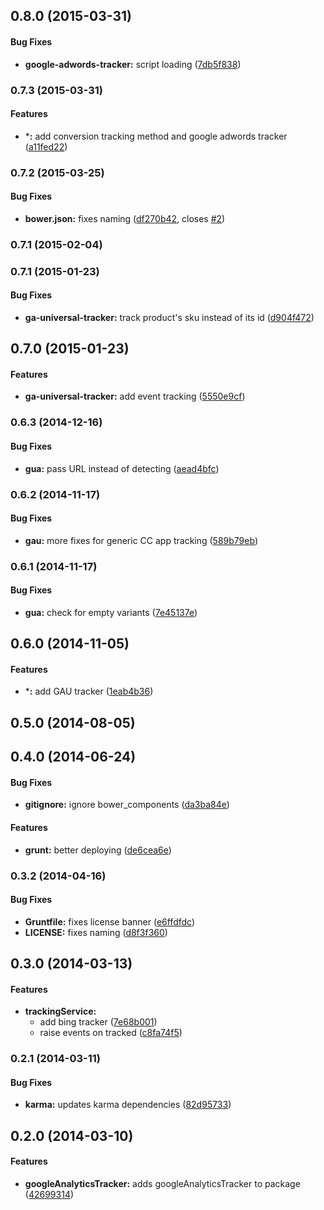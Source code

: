 ## 0.8.0 (2015-03-31)


#### Bug Fixes

* **google-adwords-tracker:** script loading ([7db5f838](https://github.com/sofa/sofa-tracking/commit/7db5f838293fa0e32334f2072dbea38a486abb1d))


### 0.7.3 (2015-03-31)


#### Features

* ***:** add conversion tracking method and google adwords tracker ([a11fed22](https://github.com/sofa/sofa-tracking/commit/a11fed22d1c69b10d7da3ab272514b405e2dead0))


### 0.7.2 (2015-03-25)


#### Bug Fixes

* **bower.json:** fixes naming ([df270b42](https://github.com/sofa/sofa-tracking/commit/df270b4287ded268b8ae6240c45e084027f466f2), closes [#2](https://github.com/sofa/sofa-tracking/issues/2))


### 0.7.1 (2015-02-04)


<a name="0.7.1"></a>
### 0.7.1 (2015-01-23)


#### Bug Fixes

* **ga-universal-tracker:** track product's sku instead of its id ([d904f472](https://github.com/sofa/sofa-tracking/commit/d904f472780e6e879ca7c5840511458183a7db05))


<a name="0.7.0"></a>
## 0.7.0 (2015-01-23)


#### Features

* **ga-universal-tracker:** add event tracking ([5550e9cf](https://github.com/sofa/sofa-tracking/commit/5550e9cfe9d83783d1541119deb7f794db21dd26))


<a name="0.6.3"></a>
### 0.6.3 (2014-12-16)


#### Bug Fixes

* **gua:** pass URL instead of detecting ([aead4bfc](https://github.com/sofa/sofa-tracking/commit/aead4bfc9a224385d2121e10e7168edb9641ccd9))


<a name="0.6.2"></a>
### 0.6.2 (2014-11-17)


#### Bug Fixes

* **gau:** more fixes for generic CC app tracking ([589b79eb](https://github.com/sofa/sofa-tracking/commit/589b79eb04d3d30f5508c17dee77ea84646bdbb4))


<a name="0.6.1"></a>
### 0.6.1 (2014-11-17)


#### Bug Fixes

* **gua:** check for empty variants ([7e45137e](https://github.com/sofa/sofa-tracking/commit/7e45137ef3bc1f6c8b8c4c4107266e407f4ff89a))


<a name="0.6.0"></a>
## 0.6.0 (2014-11-05)


#### Features

* ***:** add GAU tracker ([1eab4b36](https://github.com/sofa/sofa-tracking/commit/1eab4b362e910e2f9a8ad49d6c271af7a6739b9d))


<a name="0.5.0"></a>
## 0.5.0 (2014-08-05)


<a name="0.4.0"></a>
## 0.4.0 (2014-06-24)


#### Bug Fixes

* **gitignore:** ignore bower_components ([da3ba84e](https://github.com/sofa/sofa-tracking/commit/da3ba84e091c020d3dfdecf241b4af32c127ac88))


#### Features

* **grunt:** better deploying ([de6cea6e](https://github.com/sofa/sofa-tracking/commit/de6cea6e650e25ecd88ee9b6f56b02e2ea727fd1))


<a name="0.3.2"></a>
### 0.3.2 (2014-04-16)


#### Bug Fixes

* **Gruntfile:** fixes license banner ([e6ffdfdc](https://github.com/sofa/sofa-tracking/commit/e6ffdfdc2ae6820319f7e6f37ecd8d28e1589940))
* **LICENSE:** fixes naming ([d8f3f360](https://github.com/sofa/sofa-tracking/commit/d8f3f360d5d76913b509553900a1fa4b0aa21cef))


<a name="0.3.0"></a>
## 0.3.0 (2014-03-13)


#### Features

* **trackingService:**
  * add bing tracker ([7e68b001](https://github.com/sofa/sofa-tracking/commit/7e68b00128c1bb22828d6aca114445cae1f96bc4))
  * raise events on tracked ([c8fa74f5](https://github.com/sofa/sofa-tracking/commit/c8fa74f53eb6e2d967211c30b86ef82db206ba5f))


<a name="0.2.1"></a>
### 0.2.1 (2014-03-11)


#### Bug Fixes

* **karma:** updates karma dependencies ([82d95733](https://github.com/sofa/sofa-tracking/commit/82d95733428749a4cdf862159195bbdf8ebaaaa6))


<a name="0.2.0"></a>
## 0.2.0 (2014-03-10)


#### Features

* **googleAnalyticsTracker:** adds googleAnalyticsTracker to package ([42699314](https://github.com/sofa/sofa-tracking/commit/4269931439d1f44786d130211de551b3ce5cdf84))

